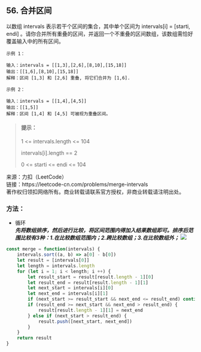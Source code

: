 ## 56. 合并区间

<p>
以数组 intervals 表示若干个区间的集合，其中单个区间为 intervals[i] = [starti, endi] 。请你合并所有重叠的区间，并返回一个不重叠的区间数组，该数组需恰好覆盖输入中的所有区间。
</p>

```
示例 1：

输入：intervals = [[1,3],[2,6],[8,10],[15,18]]
输出：[[1,6],[8,10],[15,18]]
解释：区间 [1,3] 和 [2,6] 重叠, 将它们合并为 [1,6].

示例 2：

输入：intervals = [[1,4],[4,5]]
输出：[[1,5]]
解释：区间 [1,4] 和 [4,5] 可被视为重叠区间。
```

> #### 提示： <br>
> 1 <= intervals.length <= 104
>
> intervals[i].length == 2
>
> 0 <= starti <= endi <= 104

<p style="font-size: 14px">
来源：力扣（LeetCode） <br>
链接：https://leetcode-cn.com/problems/merge-intervals <br>
著作权归领扣网络所有。商业转载请联系官方授权，非商业转载请注明出处。
</p>

### 方法：
- 循环  
  **_先将数组排序，然后进行比较，将区间范围内得加入结果数组即可。排序后范围比较有3种：1.在比较数组范围内；2.跨比较数组；3.在比较数组外；_**
  <img src="https://pic.leetcode-cn.com/1621176439-LWPQaX-image.png">
```js
const merge = function(intervals) {
    intervals.sort((a, b) => a[0] - b[0])
    let result = [intervals[0]]
    let length = intervals.length
    for (let i = 1; i < length; i ++) {
        let result_start = result[result.length - 1][0]
        let result_end = result[result.length - 1][1]
        let next_start = intervals[i][0]
        let next_end = intervals[i][1]
        if (next_start >= result_start && next_end <= result_end) continue
        if (result_end >= next_start && next_end > result_end) {
            result[result.length - 1][1] = next_end
        } else if (next_start > result_end) {
            result.push([next_start, next_end])
        }
    }
    return result
}
```
